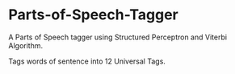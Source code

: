 # Parts-of-Speech-Tagger
A Parts of Speech tagger using Structured Perceptron and Viterbi Algorithm.

Tags words of sentence into 12 Universal Tags.
